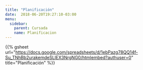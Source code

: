 ```yaml
---
title: "Planificación"
date:  2018-06-20T19:27:10-03:00
menu:
  sidebar:
    parent: Cursada
    name: Planificacion
---
```


{{% gsheet 
  url="https://docs.google.com/spreadsheets/d/1ebPazg78QQ14f-Su_TNhBb2urakemdeSLIEX3NrgNG0/htmlembed?authuser=0" 
  title="Planificación"
%}}
